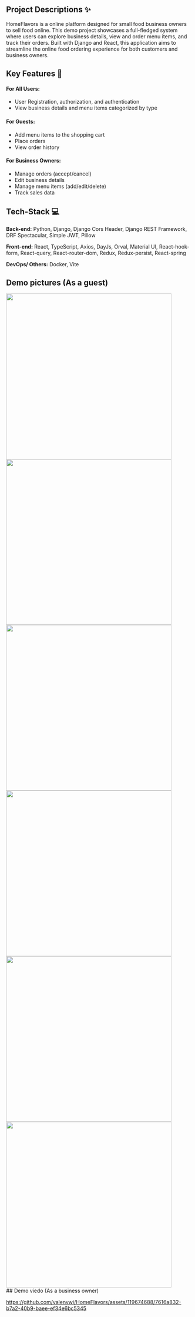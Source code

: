 ## Project Descriptions :sparkles:

HomeFlavors is a online platform designed for small food business owners to sell food online. This demo project showcases a full-fledged system where users can explore business details, view and order menu items, and track their orders. Built with Django and React, this application aims to streamline the online food ordering experience for both customers and business owners.

## Key Features :key:

#### For All Users:

- User Registration, authorization, and authentication
- View business details and menu items categorized by type

#### For Guests:

- Add menu items to the shopping cart
- Place orders
- View order history

#### For Business Owners:

- Manage orders (accept/cancel)
- Edit business details
- Manage menu items (add/edit/delete)
- Track sales data

## Tech-Stack :computer:
**Back-end:** 
Python, Django, Django Cors Header, Django REST Framework, DRF Spectacular, Simple JWT, Pillow

**Front-end:**
React, TypeScript, Axios, DayJs, Orval, Material UI, React-hook-form, React-query, React-router-dom, Redux, Redux-persist, React-spring

**DevOps/ Others:**
Docker, Vite

## Demo pictures (As a guest)
<img src="https://github.com/valenvwi/HomeFlavors/assets/119674688/c6edf8c2-eab5-4e8a-9cd6-64323279cc6a" height=450> 

<img src="https://github.com/valenvwi/HomeFlavors/assets/119674688/cb402629-97e7-4dd5-8e88-1f8c75cad702" height=450> 

<img src="https://github.com/valenvwi/HomeFlavors/assets/119674688/db8e9f58-3fd3-4b11-ba72-bc51b422b6f9" height=450> 

<img src="https://github.com/valenvwi/HomeFlavors/assets/119674688/57a5c531-1450-42bb-ac53-59f76d83127d" height=450> 

<img src="https://github.com/valenvwi/HomeFlavors/assets/119674688/5aafb2f5-91fd-44e3-8404-05da6739103f" height=450>

<img src="https://github.com/valenvwi/HomeFlavors/assets/119674688/2eb6f1a6-cefe-4bac-84bb-e054f9bc0e18" height=450> 

<br /> 
## Demo viedo (As a business owner)


https://github.com/valenvwi/HomeFlavors/assets/119674688/7616a832-b7a2-40b9-baee-ef34e6bc5345

